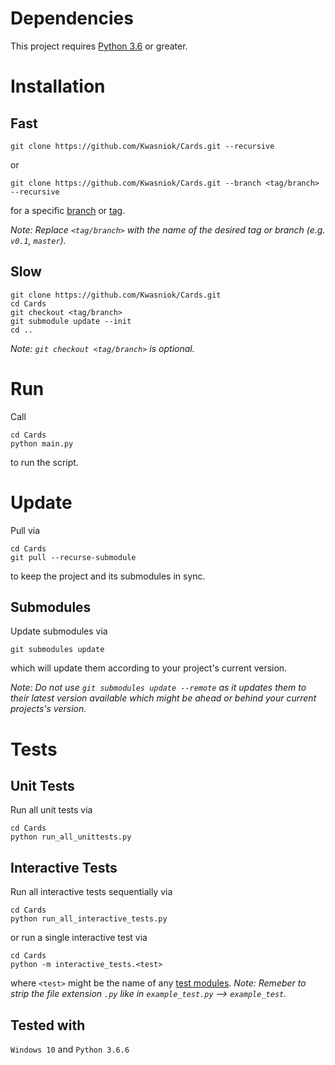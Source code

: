 # Dependencies
This project requires [Python 3.6](https://www.python.org/downloads) or greater.


# Installation
## Fast
```
git clone https://github.com/Kwasniok/Cards.git --recursive

```
or
```
git clone https://github.com/Kwasniok/Cards.git --branch <tag/branch> --recursive
```
for a specific [branch](https://github.com/Kwasniok/Cards/branches/all) or [tag](https://github.com/Kwasniok/Cards/tags).

*Note: Replace `<tag/branch>` with the name of the desired tag or branch (e.g. `v0.1`, `master`).*


## Slow
```
git clone https://github.com/Kwasniok/Cards.git
cd Cards
git checkout <tag/branch>
git submodule update --init
cd ..
```

*Note: `git checkout <tag/branch>` is optional.*


# Run
Call
```
cd Cards
python main.py
```
to run the script.

# Update
Pull via
```
cd Cards
git pull --recurse-submodule
```
to keep the project and its submodules in sync.

## Submodules
Update submodules via
```
git submodules update
```
which will update them according to your project's current version.

*Note: Do not use `git submodules update --remote` as it updates them to their latest version available which might be ahead or behind your current projects's version.*



# Tests
## Unit Tests
Run all unit tests via
```
cd Cards
python run_all_unittests.py
```

## Interactive Tests
Run all interactive tests sequentially via
```
cd Cards
python run_all_interactive_tests.py
```
or run a single interactive test via
```
cd Cards
python -m interactive_tests.<test>
```
where `<test>` might be the name of any [test modules](interactive_tests).
*Note: Remeber to strip the file extension `.py` like in `example_test.py` --> `example_test`.*

## Tested with
`Windows 10` and `Python 3.6.6`
